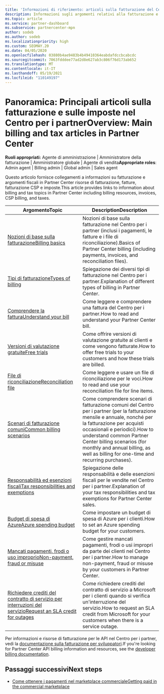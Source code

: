 ```yaml
---
title: 'Informazioni di riferimento: articoli sulla fatturazione del Centro per i partner'
description: Informazioni sugli argomenti relativi alla fatturazione e alle imposte nel Centro per i partner. Informazioni sulle risorse di fatturazione, fatture, fatturazione CSP e imposte.
ms.topic: article
ms.service: partner-dashboard
ms.subservice: partnercenter-mpn
author: sodeb
ms.author: sodeb
ms.localizationpriority: high
ms.custom: SEOMAY.20
ms.date: 04/05/2020
ms.openlocfilehash: 03880b4ae9483b4b49410364eabdafdccbcabcdc
ms.sourcegitcommit: 7063fdddee77ad2d8e627ab3c806f76d173ab652
ms.translationtype: MT
ms.contentlocale: it-IT
ms.lasthandoff: 05/19/2021
ms.locfileid: "110149197"
---
```

# <a name="overview-main-billing-and-tax-articles-in-partner-center"></a><span data-ttu-id="e88e4-104">Panoramica: Principali articoli sulla fatturazione e sulle imposte nel Centro per i partner</span><span class="sxs-lookup"><span data-stu-id="e88e4-104">Overview: Main billing and tax articles in Partner Center</span></span>

<span data-ttu-id="e88e4-105">**Ruoli appropriati:** Agente di amministrazione | Amministratore della fatturazione | Amministratore globale | Agente di vendita</span><span class="sxs-lookup"><span data-stu-id="e88e4-105">**Appropriate roles**: Admin agent | Billing admin | Global admin | Sales agent</span></span>

<span data-ttu-id="e88e4-106">Questo articolo fornisce collegamenti a informazioni su fatturazione e argomenti fiscali in Partner Center risorse di fatturazione, fatture, fatturazione CSP e imposte.</span><span class="sxs-lookup"><span data-stu-id="e88e4-106">This article provides links to information about billing and tax topics in Partner Center including billing resources, invoices, CSP billing, and taxes.</span></span>


| <span data-ttu-id="e88e4-107">Argomento</span><span class="sxs-lookup"><span data-stu-id="e88e4-107">Topic</span></span> | <span data-ttu-id="e88e4-108">Description</span><span class="sxs-lookup"><span data-stu-id="e88e4-108">Description</span></span> |
| ----- | ----------- |
| [<span data-ttu-id="e88e4-109">Nozioni di base sulla fatturazione</span><span class="sxs-lookup"><span data-stu-id="e88e4-109">Billing basics</span></span>](billing-basics.md) | <span data-ttu-id="e88e4-110">Nozioni di base sulla fatturazione nel Centro per i partner (inclusi i pagamenti, le fatture e i file di riconciliazione).</span><span class="sxs-lookup"><span data-stu-id="e88e4-110">Basics of Partner Center billing (including payments, invoices, and reconciliation files).</span></span> |
| [<span data-ttu-id="e88e4-111">Tipi di fatturazione</span><span class="sxs-lookup"><span data-stu-id="e88e4-111">Types of billing</span></span>](./billing-basics.md) | <span data-ttu-id="e88e4-112">Spiegazione dei diversi tipi di fatturazione nel Centro per i partner.</span><span class="sxs-lookup"><span data-stu-id="e88e4-112">Explanation of different types of billing in Partner Center.</span></span> |
| [<span data-ttu-id="e88e4-113">Comprendere la fattura</span><span class="sxs-lookup"><span data-stu-id="e88e4-113">Understand your bill</span></span>](read-your-bill.md) | <span data-ttu-id="e88e4-114">Come leggere e comprendere una fattura del Centro per i partner.</span><span class="sxs-lookup"><span data-stu-id="e88e4-114">How to read and understand your Partner Center bill.</span></span> |
| [<span data-ttu-id="e88e4-115">Versioni di valutazione gratuite</span><span class="sxs-lookup"><span data-stu-id="e88e4-115">Free trials</span></span>](offer-your-customers-trials-of-microsoft-products.md) | <span data-ttu-id="e88e4-116">Come offrire versioni di valutazione gratuite ai clienti e come vengono fatturate.</span><span class="sxs-lookup"><span data-stu-id="e88e4-116">How to offer free trials to your customers and how these trials are billed.</span></span> |
| [<span data-ttu-id="e88e4-117">File di riconciliazione</span><span class="sxs-lookup"><span data-stu-id="e88e4-117">Reconciliation file</span></span>](use-the-reconciliation-files.md) | <span data-ttu-id="e88e4-118">Come leggere e usare un file di riconciliazione per le voci.</span><span class="sxs-lookup"><span data-stu-id="e88e4-118">How to read and use your reconciliation file for line items.</span></span> |
| [<span data-ttu-id="e88e4-119">Scenari di fatturazione comuni</span><span class="sxs-lookup"><span data-stu-id="e88e4-119">Common billing scenarios</span></span>](common-billing-scenarios.md) | <span data-ttu-id="e88e4-120">Come comprendere scenari di fatturazione comuni del Centro per i partner (per la fatturazione mensile e annuale, nonché per la fatturazione per acquisti occasionali e periodici).</span><span class="sxs-lookup"><span data-stu-id="e88e4-120">How to understand common Partner Center billing scenarios (for monthly and annual billing, as well as billing for one-time and recurring purchases).</span></span> |
| [<span data-ttu-id="e88e4-121">Responsabilità ed esenzioni fiscali</span><span class="sxs-lookup"><span data-stu-id="e88e4-121">Tax responsibilities and exemptions</span></span>](tax-and-tax-exemptions.md) | <span data-ttu-id="e88e4-122">Spiegazione delle responsabilità e delle esenzioni fiscali per le vendite nel Centro per i partner.</span><span class="sxs-lookup"><span data-stu-id="e88e4-122">Explanation of your tax responsibilities and tax exemptions for Partner Center sales.</span></span> |
| [<span data-ttu-id="e88e4-123">Budget di spesa di Azure</span><span class="sxs-lookup"><span data-stu-id="e88e4-123">Azure spending budget</span></span>](set-an-azure-spending-budget-for-your-customers.md) | <span data-ttu-id="e88e4-124">Come impostare un budget di spesa di Azure per i clienti.</span><span class="sxs-lookup"><span data-stu-id="e88e4-124">How to set an Azure spending budget for your customers.</span></span> |
| [<span data-ttu-id="e88e4-125">Mancati pagamenti, frodi o uso improprio</span><span class="sxs-lookup"><span data-stu-id="e88e4-125">Non-payment, fraud or misuse</span></span>](non-payment-fraud-misuse.md) | <span data-ttu-id="e88e4-126">Come gestire mancati pagamenti, frodi o usi impropri da parte dei clienti nel Centro per i partner.</span><span class="sxs-lookup"><span data-stu-id="e88e4-126">How to manage non-payment, fraud or misuse by your customers in Partner Center.</span></span> |
| [<span data-ttu-id="e88e4-127">Richiedere crediti del contratto di servizio per interruzioni del servizio</span><span class="sxs-lookup"><span data-stu-id="e88e4-127">Request an SLA credit for outages</span></span>](request-credit.md) | <span data-ttu-id="e88e4-128">Come richiedere crediti del contratto di servizio a Microsoft per i clienti quando si verifica un'interruzione del servizio.</span><span class="sxs-lookup"><span data-stu-id="e88e4-128">How to request an SLA credit from Microsoft for your customers when there is a service outage.</span></span> |

<span data-ttu-id="e88e4-129">Per informazioni e risorse di fatturazione per le API nel Centro per i partner, vedi la [documentazione sulla fatturazione per sviluppatori](/partner-center/develop/manage-billing).</span><span class="sxs-lookup"><span data-stu-id="e88e4-129">If you're looking for Partner Center API billing information and resources, see the [developer billing documentation](/partner-center/develop/manage-billing).</span></span>

## <a name="next-steps"></a><span data-ttu-id="e88e4-130">Passaggi successivi</span><span class="sxs-lookup"><span data-stu-id="e88e4-130">Next steps</span></span>

- [<span data-ttu-id="e88e4-131">Come ottenere i pagamenti nel marketplace commerciale</span><span class="sxs-lookup"><span data-stu-id="e88e4-131">Getting paid in the commercial marketplace</span></span>](marketplace-get-paid.md)